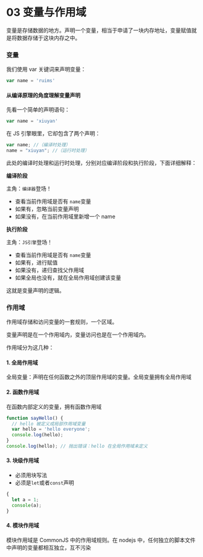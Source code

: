 # 03 变量与作用域

变量是存储数据的地方。声明一个变量，相当于申请了一块内存地址，变量赋值就是将数据存储于这块内存之中。

### 变量

我们使用 var 关键词来声明变量：

```js
var name = 'ruims'
```

#### 从编译原理的角度理解变量声明

先看一个简单的声明语句：

```js 
var name = 'xiuyan'
```

在 JS 引擎眼里，它却包含了两个声明：

```js 
var name; //（编译时处理）
name = "xiuyan"; //（运行时处理）
```

此处的编译时处理和运行时处理，分别对应编译阶段和执行阶段，下面详细解释：

**编译阶段**

主角：`编译器`登场！

* 查看当前作用域是否有 `name`变量
* 如果有，忽略当前变量声明
* 如果没有，在当前作用域里新增一个 name

**执行阶段**

主角：`JS引擎`登场！

* 查看当前作用域是否有 `name`变量
* 如果有，进行赋值
* 如果没有，递归查找父作用域
* 如果全局也没有，就在全局作用域创建该变量

这就是变量声明的逻辑。

### 作用域

作用域存储和访问变量的一套规则，一个区域。

变量声明是在一个作用域内，变量访问也是在一个作用域内。

作用域分为这几种：

#### 1. 全局作用域

全局变量：声明在任何函数之外的顶层作用域的变量。全局变量拥有全局作用域

#### 2. 函数作用域

在函数内部定义的变量，拥有函数作用域

```js
function sayHello() {
  // hello 被定义成局部作用域变量
  var hello = 'hello everyone';
  console.log(hello);
}
console.log(hello); // 抛出错误：hello 在全局作用域未定义
```

#### 3. 块级作用域

* 必须用块写法
* 必须是`let`或者`const`声明

```js
{
  let a = 1;
  console(a);
}
```

#### 4. 模块作用域

模块作用域是 CommonJS 中的作用域规则。在 nodejs 中，任何独立的脚本文件中声明的变量都相互独立，互不污染
